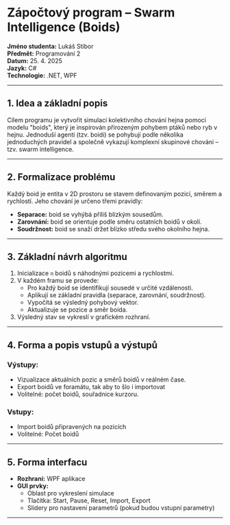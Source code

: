 # Zápočtový program – Swarm Intelligence (Boids)

**Jméno studenta:** Lukáš Stibor  
**Předmět:** Programování 2  
**Datum:** 25. 4. 2025  
**Jazyk:** C#  
**Technologie:** .NET, WPF

---

## 1. Idea a základní popis 

Cílem programu je vytvořit simulaci kolektivního chování hejna pomocí modelu "boids", který je inspirován přirozeným pohybem ptáků nebo ryb v hejnu. Jednoduší agenti (tzv. boidi) se pohybují podle několika jednoduchých pravidel a společně vykazují komplexní skupinové chování – tzv. swarm intelligence.

---

## 2. Formalizace problému

Každý boid je entita v 2D prostoru se stavem definovaným pozicí, směrem a rychlostí. Jeho chování je určeno třemi pravidly:
- **Separace:** boid se vyhýbá příliš blízkým sousedům.
- **Zarovnání:** boid se orientuje podle směru ostatních boidů v okolí.
- **Soudržnost:** boid se snaží držet blízko středu svého okolního hejna.

---

## 3. Základní návrh algoritmu

1. Inicializace `n` boidů s náhodnými pozicemi a rychlostmi.
2. V každém framu se provede:
    - Pro každý boid se identifikují sousedé v určité vzdálenosti.
    - Aplikují se základní pravidla (separace, zarovnání, soudržnost).
    - Vypočítá se výsledný pohybový vektor.
    - Aktualizuje se pozice a směr boida.
3. Výsledný stav se vykreslí v grafickém rozhraní.

---

## 4. Forma a popis vstupů a výstupů

### Výstupy:
- Vizualizace aktuálních pozic a směrů boidů v reálném čase.
- Export boidů ve foramátu, tak aby to šlo i importovat
- Volitelné: počet boidů, souřadnice kurzoru.

### Vstupy:
- Import boidů připravených na pozicích
- Volitelné: Počet boidů

---

## 5. Forma interfacu

- **Rozhraní:** WPF aplikace
- **GUI prvky:**
  - Oblast pro vykreslení simulace 
  - Tlačítka: Start, Pause, Reset, Import, Export
  - Slidery pro nastavení parametrů (pokud budou vstupní parametry)

---

